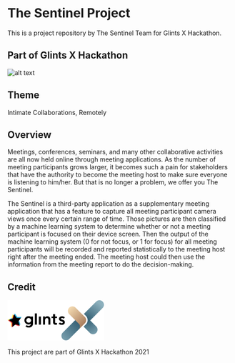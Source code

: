 # The Sentinel Project
This is a project repository by The Sentinel Team for Glints X Hackathon.


## Part of Glints X Hackathon
![alt text](https://glints.com/id/lowongan/wp-content/themes/glint-blog-wp/assets/logo.svg "Logo Glints")


## Theme
Intimate Collaborations, Remotely

## Overview
Meetings, conferences, seminars, and many other collaborative activities are all now held online through meeting applications.
As the number of meeting participants grows larger, it becomes such a pain for stakeholders that have the authority to become the meeting host to make sure everyone is listening to him/her.
But that is no longer a problem, we offer you The Sentinel.


The Sentinel is a third-party application as a supplementary meeting application that has a feature to capture all meeting participant camera views once every certain range of time.
Those pictures are then classified by a machine learning system to determine whether or not a meeting participant is focused on their device screen.
Then the output of the machine learning system (0 for not focus, or 1 for focus) for all meeting participants will be recorded and reported statistically to the meeting host right after the meeting ended.
The meeting host could then use the information from the meeting report to do the decision-making.

## Credit
![alt text](asset/glints_x_hackathon_logo.png "Logo Glints")

This project are part of Glints X Hackathon 2021
